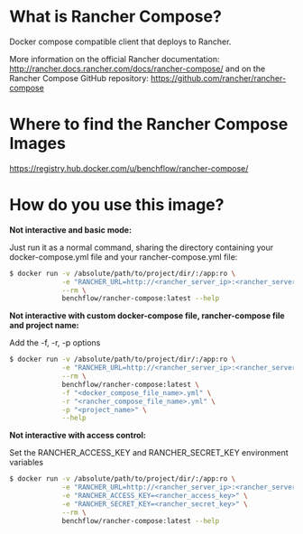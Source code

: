 # What is Rancher Compose?

Docker compose compatible client that deploys to Rancher.

More information on the official Rancher documentation: http://rancher.docs.rancher.com/docs/rancher-compose/ and on the Rancher Compose GitHub repository: https://github.com/rancher/rancher-compose

# Where to find the Rancher Compose Images
https://registry.hub.docker.com/u/benchflow/rancher-compose/

# How do you use this image?

**Not interactive and basic mode:**

Just run it as a normal command, sharing the directory containing your docker-compose.yml file and your rancher-compose.yml file:

```bash
$ docker run -v /absolute/path/to/project/dir/:/app:ro \
             -e "RANCHER_URL=http://<rancher_server_ip>:<rancher_server_port>/v1" \
             --rm \
             benchflow/rancher-compose:latest --help
```

**Not interactive with custom docker-compose file, rancher-compose file and project name:**

Add the -f, -r, -p options

```bash
$ docker run -v /absolute/path/to/project/dir/:/app:ro \
             -e "RANCHER_URL=http://<rancher_server_ip>:<rancher_server_port>/v1" \
             --rm \
             benchflow/rancher-compose:latest \
             -f "<docker_compose_file_name>.yml" \
             -r "<rancher_compose_file_name>.yml" \
             -p "<project_name>" \
             --help
```

**Not interactive with access control:**

Set the RANCHER_ACCESS_KEY and RANCHER_SECRET_KEY environment variables

```bash
$ docker run -v /absolute/path/to/project/dir/:/app:ro \
             -e "RANCHER_URL=http://<rancher_server_ip>:<rancher_server_port>/v1" \
             -e "RANCHER_ACCESS_KEY=<rancher_access_key>" \
             -e "RANCHER_SECRET_KEY=<rancher_secret_key>" \
             --rm \
             benchflow/rancher-compose:latest --help
```

